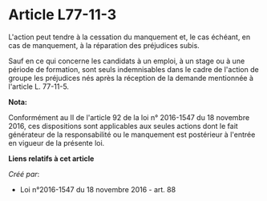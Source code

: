 # Article L77-11-3

L'action peut tendre à la cessation du manquement et, le cas échéant, en cas de manquement, à la réparation des préjudices
subis.

Sauf en ce qui concerne les candidats à un emploi, à un stage ou à une période de formation, sont seuls indemnisables dans le
cadre de l'action de groupe les préjudices nés après la réception de la demande mentionnée à l'article L. 77-11-5.

**Nota:**

Conformément au II de l'article 92 de la loi n° 2016-1547 du 18 novembre 2016, ces dispositions sont applicables aux seules
actions dont le fait générateur de la responsabilité ou le manquement est postérieur à l'entrée en vigueur de la présente
loi.

**Liens relatifs à cet article**

_Créé par_:

  - Loi n°2016-1547 du 18 novembre 2016 - art. 88
